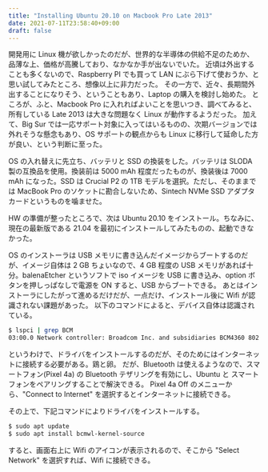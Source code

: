 ```yaml
---
title: "Installing Ubuntu 20.10 on Macbook Pro Late 2013"
date: 2021-07-11T23:58:40+09:00
draft: false
---
```


開発用に Linux 機が欲しかったのだが、世界的な半導体の供給不足のためか、品薄な上、価格が高騰しており、なかなか手が出ないでいた。
近頃は外出することも多くないので、Raspberry PI でも買って LAN にぶら下げて使おうか、と思い試してみたところ、想像以上に非力だった。
その一方で、近々、長期間外出することになりそう、ということもあり、Laptop の購入を検討し始めた。
ところが、ふと、Macbook Pro に入れればよいことを思いつき、調べてみると、所有している Late 2013 は大きな問題なく Linux が動作するようだった。
加えて、Big Sur では一応サポート対象に入ってはいるものの、次期バージョンでは外れそうな懸念もあり、OS サポートの観点からも Linux に移行して延命した方が良い、という判断に至った。

OS の入れ替えに先立ち、バッテリと SSD の換装をした。バッテリは SLODA 製の互換品を使用。換装前は 5000 mAh 程度だったものが、換装後は 7000 mAh になった。SSD は Crucial P2 の 1TB モデルを選択。ただし、そのままでは MacBook Pro のソケットに勘合しないため、Sintech NVMe SSD アダプタカードというものを噛ませた。

HW の準備が整ったところで、次は Ubuntu 20.10 をインストール。ちなみに、現在の最新版である 21.04 を最初にインストールしてみたものの、起動できなかった。

OS のインストーラは USB メモリに書き込んだイメージからブートするのだが、イメージ自体は 2 GB ちょいなので、4 GB 程度の USB メモリがあれば十分。balenaEtcher というソフトで iso イメージを USB に書き込み、option ボタンを押しっぱなしで電源を ON すると、USB からブートできる。
あとはインストーラにしたがって進めるだけだが、一点だけ、インストール後に Wifi が認識されない課題があった。
以下のコマンドによると、デバイス自体は認識されている。

```sh
$ lspci | grep BCM
03:00.0 Network controller: Broadcom Inc. and subsidiaries BCM4360 802.11ac Wireless Network Adapter (rev 03)
```

というわけで、ドライバをインストールするのだが、そのためにはインターネットに接続する必要がある。鶏と卵。
だが、Bluetooth は使えるようなので、スマートフォン(Pixel 4a) の Bluetooth テザリングを有効にし、Ubuntu と スマートフォンをペアリングすることで解決できる。
Pixel 4a Off のメニューから、"Connect to Internet" を選択するとインターネットに接続できる。

その上で、下記コマンドによりドライバをインストールする。

```sh
$ sudo apt update
$ sudo apt install bcmwl-kernel-source
```

すると、画面右上に Wifi のアイコンが表示されるので、そこから "Select Network" を選択すれば、Wifi に接続できる。
